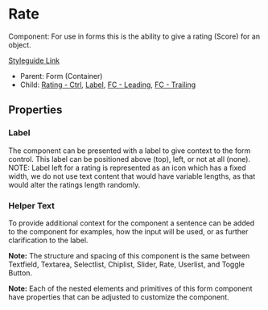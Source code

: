# Rate

Component: For use in forms this is the ability to give a rating (Score) for an object.

[Styleguide Link](https://zpl.io/2jyBKZp)

* Parent: Form (Container)
* Child: [Rating - Ctrl](../../overview/rating/), [Label](../../overview/label.md), [FC - Leading](fc-leading.md), [FC - Trailing](fc-trailing.md)

## Properties

### Label

The component can be presented with a label to give context to the form control. This label can be positioned above (top), left, or not at all (none). NOTE: Label left for a rating is represented as an icon which has a fixed width, we do not use text content that would have variable lengths, as that would alter the ratings length randomly.

### Helper Text

To provide additional context for the component a sentence can be added to the component for examples, how the input will be used, or as further clarification to the label.

**Note:** The structure and spacing of this component is the same between Textfield, Textarea, Selectlist, Chiplist, Slider, Rate, Userlist, and Toggle Button.

**Note:** Each of the nested elements and primitives of this form component have properties that can be adjusted to customize the component.
